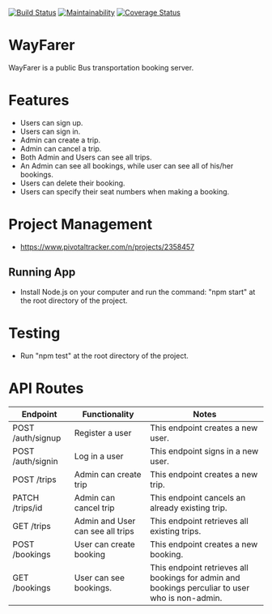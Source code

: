 [![Build Status](https://travis-ci.com/Realtime-josh/WayFarer.svg?branch=develop)](https://travis-ci.com/Realtime-josh/WayFarer)
[![Maintainability](https://api.codeclimate.com/v1/badges/a0486eea2f1e5fa4df8e/maintainability)](https://codeclimate.com/github/Realtime-josh/WayFarer)
[![Coverage Status](https://coveralls.io/repos/github/Realtime-josh/WayFarer/badge.svg?branch=develop)](https://coveralls.io/github/Realtime-josh/WayFarer?branch=develop)
# WayFarer 
WayFarer is a public Bus transportation booking server.

# Features
* Users can sign up.
* Users can sign in.
* Admin can create a trip.
* Admin can cancel a trip.
* Both Admin and Users can see all trips.
* An Admin can see all bookings, while user can see all of his/her bookings.
* Users can delete their booking.
* Users can specify their seat numbers when making a booking.

# Project Management
* https://www.pivotaltracker.com/n/projects/2358457
## Running App
* Install Node.js on your computer and run the command: "npm start" at the root directory of the project.
# Testing
* Run "npm test" at the root directory of the project.
# API Routes
| Endpoint  | Functionality | Notes |
| ------------- | ------------- |------------- |
|POST /auth/signup|Register a user |This endpoint creates a new user.
|POST /auth/signin|Log in a user |This endpoint signs in a new user.
|POST /trips|Admin can create trip |This endpoint creates a new trip.
|PATCH /trips/id|Admin can cancel trip |This endpoint cancels an already existing trip.
|GET /trips|Admin and User can see all trips |This endpoint retrieves all existing trips.
|POST /bookings|User can create booking |This endpoint creates a new booking.
|GET /bookings|User can see bookings. |This endpoint retrieves all bookings for admin and bookings perculiar to user who is non-admin.

